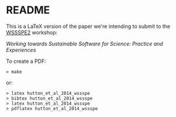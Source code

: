 # README #

This is a LaTeX version of the paper we're intending to submit to the [WSSSPE2][wssspe2] workshop:

*Working towards Sustainable Software for Science: Practice and Experiences*

To create a PDF:

    > make

or:

    > latex hutton_et_al_2014_wssspe
    > bibtex hutton_et_al_2014_wssspe
    > latex hutton_et_al_2014_wssspe
    > pdflatex hutton_et_al_2014_wssspe

[wssspe2]: http://wssspe.researchcomputing.org.uk/wssspe2/

